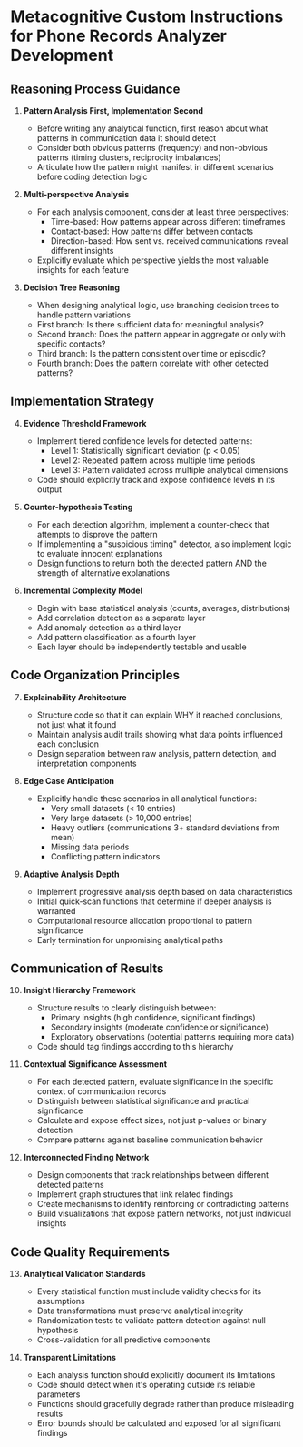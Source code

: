 # Metacognitive Custom Instructions for Phone Records Analyzer Development

## Reasoning Process Guidance

1. **Pattern Analysis First, Implementation Second**

   - Before writing any analytical function, first reason about what patterns in communication data it should detect
   - Consider both obvious patterns (frequency) and non-obvious patterns (timing clusters, reciprocity imbalances)
   - Articulate how the pattern might manifest in different scenarios before coding detection logic

2. **Multi-perspective Analysis**

   - For each analysis component, consider at least three perspectives:
     - Time-based: How patterns appear across different timeframes
     - Contact-based: How patterns differ between contacts
     - Direction-based: How sent vs. received communications reveal different insights
   - Explicitly evaluate which perspective yields the most valuable insights for each feature

3. **Decision Tree Reasoning**
   - When designing analytical logic, use branching decision trees to handle pattern variations
   - First branch: Is there sufficient data for meaningful analysis?
   - Second branch: Does the pattern appear in aggregate or only with specific contacts?
   - Third branch: Is the pattern consistent over time or episodic?
   - Fourth branch: Does the pattern correlate with other detected patterns?

## Implementation Strategy

4. **Evidence Threshold Framework**

   - Implement tiered confidence levels for detected patterns:
     - Level 1: Statistically significant deviation (p < 0.05)
     - Level 2: Repeated pattern across multiple time periods
     - Level 3: Pattern validated across multiple analytical dimensions
   - Code should explicitly track and expose confidence levels in its output

5. **Counter-hypothesis Testing**

   - For each detection algorithm, implement a counter-check that attempts to disprove the pattern
   - If implementing a "suspicious timing" detector, also implement logic to evaluate innocent explanations
   - Design functions to return both the detected pattern AND the strength of alternative explanations

6. **Incremental Complexity Model**
   - Begin with base statistical analysis (counts, averages, distributions)
   - Add correlation detection as a separate layer
   - Add anomaly detection as a third layer
   - Add pattern classification as a fourth layer
   - Each layer should be independently testable and usable

## Code Organization Principles

7. **Explainability Architecture**

   - Structure code so that it can explain WHY it reached conclusions, not just what it found
   - Maintain analysis audit trails showing what data points influenced each conclusion
   - Design separation between raw analysis, pattern detection, and interpretation components

8. **Edge Case Anticipation**

   - Explicitly handle these scenarios in all analytical functions:
     - Very small datasets (< 10 entries)
     - Very large datasets (> 10,000 entries)
     - Heavy outliers (communications 3+ standard deviations from mean)
     - Missing data periods
     - Conflicting pattern indicators

9. **Adaptive Analysis Depth**
   - Implement progressive analysis depth based on data characteristics
   - Initial quick-scan functions that determine if deeper analysis is warranted
   - Computational resource allocation proportional to pattern significance
   - Early termination for unpromising analytical paths

## Communication of Results

10. **Insight Hierarchy Framework**

    - Structure results to clearly distinguish between:
      - Primary insights (high confidence, significant findings)
      - Secondary insights (moderate confidence or significance)
      - Exploratory observations (potential patterns requiring more data)
    - Code should tag findings according to this hierarchy

11. **Contextual Significance Assessment**

    - For each detected pattern, evaluate significance in the specific context of communication records
    - Distinguish between statistical significance and practical significance
    - Calculate and expose effect sizes, not just p-values or binary detection
    - Compare patterns against baseline communication behavior

12. **Interconnected Finding Network**
    - Design components that track relationships between different detected patterns
    - Implement graph structures that link related findings
    - Create mechanisms to identify reinforcing or contradicting patterns
    - Build visualizations that expose pattern networks, not just individual insights

## Code Quality Requirements

13. **Analytical Validation Standards**

    - Every statistical function must include validity checks for its assumptions
    - Data transformations must preserve analytical integrity
    - Randomization tests to validate pattern detection against null hypothesis
    - Cross-validation for all predictive components

14. **Transparent Limitations**
    - Each analysis function should explicitly document its limitations
    - Code should detect when it's operating outside its reliable parameters
    - Functions should gracefully degrade rather than produce misleading results
    - Error bounds should be calculated and exposed for all significant findings
